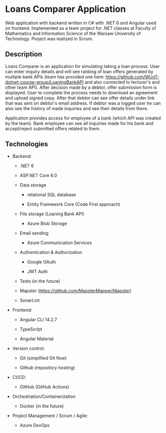 # Loans Comparer Application

Web application with backend written in C# with .NET 6 and Angular used on frontend. Implemented as a team project for .NET classes at Faculty of Mathematics and Information Science of the Warsaw University of Technology. Project was realized in Scrum.

## Description

Loans Comparer is an application for simulating taking a loan process. User can enter inquiry details and will see ranking of loan offers generated by multiple bank APIs (team has provided one here: <https://github.com/WUoT-dotnet-course-group/LoaningBankAPI> and also connected to lecturer's and other team API). After decision made by a debtor, offer submission form is displayed. User to complete the process needs to download an agreement and upload signed copy. After that debtor can see offer details under link that was sent on debtor's email address. If debtor was a logged user he can also see the history of made inquiries and see their details from there.

Application provides access for employee of a bank (which API was created by the team). Bank employee can see all inquiries made for his bank and accept/reject submitted offers related to them.

## Technologies

- Backend:
  - .NET 6

  - ASP.NET Core 6.0

  - Data storage
    - relational SQL database

    - Entity Framework Core (Code First approach)

  - File storage (Loaning Bank API)
    - Azure Blob Storage

  - Email sending
    - Azure Communication Services

  - Authentication & Authorization
    - Google OAuth

    - JWT Auth

  - Tests (in the future)

  - Mapster (<https://github.com/MapsterMapper/Mapster>)

  - SonarLint

- Frontend:
  - Angular CLI 14.2.7

  - TypeScript

  - Angular Material

- Version control:
  - Git (simplified Git flow)

  - Github (repository hosting)

- CI/CD:
  - GitHub (GitHub Actions)

- Orchestration/Containerization
  - Docker (in the future)

- Project Management / Scrum / Agile:
  - Azure DevOps

